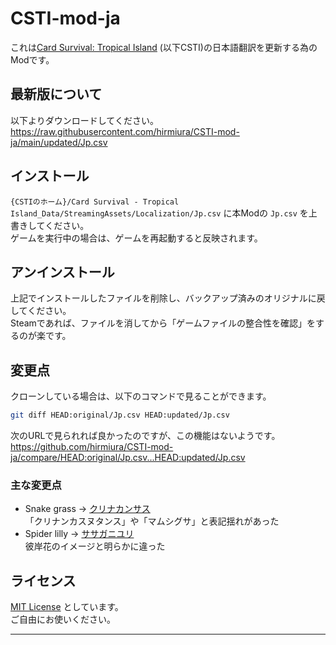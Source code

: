 # CSTI-mod-ja

これは[Card Survival: Tropical Island] (以下CSTI)の日本語翻訳を更新する為のModです。

## 最新版について

以下よりダウンロードしてください。  
https://raw.githubusercontent.com/hirmiura/CSTI-mod-ja/main/updated/Jp.csv

## インストール

`{CSTIのホーム}/Card Survival - Tropical Island_Data/StreamingAssets/Localization/Jp.csv` に本Modの `Jp.csv` を上書きしてください。  
ゲームを実行中の場合は、ゲームを再起動すると反映されます。

## アンインストール

上記でインストールしたファイルを削除し、バックアップ済みのオリジナルに戻してください。  
Steamであれば、ファイルを消してから「ゲームファイルの整合性を確認」をするのが楽です。

## 変更点

クローンしている場合は、以下のコマンドで見ることができます。

```bash
git diff HEAD:original/Jp.csv HEAD:updated/Jp.csv
```

次のURLで見られれば良かったのですが、この機能はないようです。  
https://github.com/hirmiura/CSTI-mod-ja/compare/HEAD:original/Jp.csv...HEAD:updated/Jp.csv

### 主な変更点

* Snake grass → [クリナカンサス](https://en.wikipedia.org/wiki/Clinacanthus_nutans)  
    「クリナンカスヌタンス」や「マムシグサ」と表記揺れがあった
* Spider lilly → [ササガニユリ](https://en.wikipedia.org/wiki/Hymenocallis_speciosa)  
    彼岸花のイメージと明らかに違った

## ライセンス

[MIT License] としています。  
ご自由にお使いください。

---

[Card Survival: Tropical Island]: https://store.steampowered.com/app/1694420/Card_Survival_Tropical_Island/
[MIT License]: https://opensource.org/license/mit/
